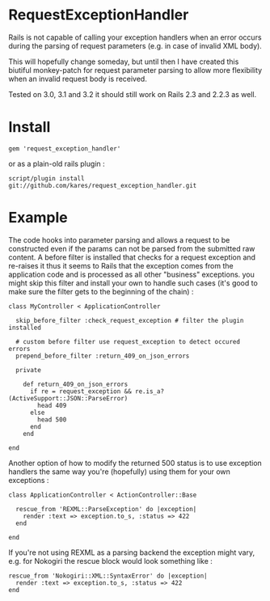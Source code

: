 RequestExceptionHandler
=======================

Rails is not capable of calling your exception handlers when an error occurs
during the parsing of request parameters (e.g. in case of invalid XML body).

This will hopefully change someday, but until then I have created this biutiful
monkey-patch for request parameter parsing to allow more flexibility when
an invalid request body is received.

Tested on 3.0, 3.1 and 3.2 it should still work on Rails 2.3 and 2.2.3 as well.


Install
=======

    gem 'request_exception_handler'

or as a plain-old rails plugin :

    script/plugin install git://github.com/kares/request_exception_handler.git

Example
=======

The code hooks into parameter parsing and allows a request to be constructed
even if the params can not be parsed from the submitted raw content. A before
filter is installed that checks for a request exception and re-raises it thus
it seems to Rails that the exception comes from the application code and is
processed as all other "business" exceptions.
you might skip this filter and install your own to handle such cases (it's good
to make sure the filter gets to the beginning of the chain) :

    class MyController < ApplicationController

      skip_before_filter :check_request_exception # filter the plugin installed

      # custom before filter use request_exception to detect occured errors
      prepend_before_filter :return_409_on_json_errors

      private

        def return_409_on_json_errors
          if re = request_exception && re.is_a?(ActiveSupport::JSON::ParseError)
            head 409
          else
            head 500
          end
        end

    end

Another option of how to modify the returned 500 status is to use exception
handlers the same way you're (hopefully) using them for your own exceptions :

    class ApplicationController < ActionController::Base

      rescue_from 'REXML::ParseException' do |exception|
        render :text => exception.to_s, :status => 422
      end

    end

If you're not using REXML as a parsing backend the exception might vary, e.g.
for Nokogiri the rescue block would look something like :

    rescue_from 'Nokogiri::XML::SyntaxError' do |exception|
      render :text => exception.to_s, :status => 422
    end
